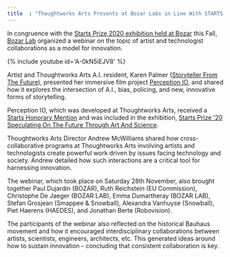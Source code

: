 ```yaml
---
title  : "Thoughtworks Arts Presents at Bozar Labs in Line With STARTS Prize 2020"
---
```

In congruence with the [Starts Prize 2020 exhibition held at Bozar](https://www.bozar.be/en/activities/168310-starts-prize-20) this Fall, [Bozar Lab](https://www.bozar.be/en/homepages/129187-lab) organized a webinar on the topic of artist and technologist collaborations as a model for innovation.

{% include youtube id='A-0kN5iEJV8' %}

Artist and Thoughtworks Arts A.I. resident, Karen Palmer ([Storyteller From The Future](http://storytellerfromthefuture.com/)), presented her immersive film project [Perception IO](https://thoughtworksarts.io/blog/karen-palmer-exhibits-perception-cooper-hewitt-design-museum-nyc/), and shared how it explores the intersection of A.I., bias, policing, and new, innovative forms of storytelling.

<!--excerpt-ends-->

Perception IO, which was developed at Thoughtworks Arts, received a [Starts Honorary Mention](https://starts-prize.aec.at/en/perception/) and was included in the exhibition, [Starts Prize '20 Speculating On The Future Through Art And Science](https://www.bozar.be/en/activities/168310-starts-prize-20).

Thoughtworks Arts Director Andrew McWilliams shared how cross-collaborative programs at Thoughtworks Arts involving artists and technologists create powerful work driven by issues facing technology and society. Andrew detailed how such interactions are a critical tool for harnessing innovation.

The webinar, which took place on Saturday 28th November, also brought together Paul Dujardin (BOZAR), Ruth Reichstein (EU Commission), Christophe De Jaeger (BOZAR LAB), Emma Dumartheray (BOZAR LAB), Stefan Grosjean (Smappee & Snowball), Alexandra Vanhuyse (Snowball), Piet Haerens (HAEDES), and Jonathan Berte (Robovision). 

The participants of the webinar also reflected on the historical Bauhaus movement and how it encouraged interdisciplinary collaborations between artists, scientists, engineers, architects, etc. This generated ideas around how to sustain innovation - concluding that consistent collaboration is key.